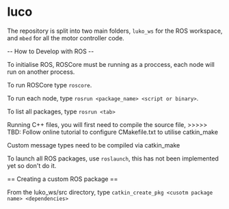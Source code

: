 # luco

The repository is split into two main folders, `luko_ws` for the ROS workspace, and `mbed` for all the motor controller code.


-- How to Develop with ROS --

To initialise ROS, ROSCore must be running as a proccess, each node will run on another process.

To run ROSCore type `roscore`.

To run each node, type `rosrun <package_name> <script or binary>`.

To list all packages, type `rosrun <tab>`

Running C++ files, you will first need to compile the source file, >>>>> TBD: Follow online tutorial to configure CMakefile.txt to utilise catkin_make

Custom message types need to be compiled via catkin_make

To launch all ROS packages, use `roslaunch`, this has not been implemented yet so don't do it.


== Creating a custom ROS package ==

From the luko_ws/src directory, type  `catkin_create_pkg <cusotm package name> <dependencies>` 
